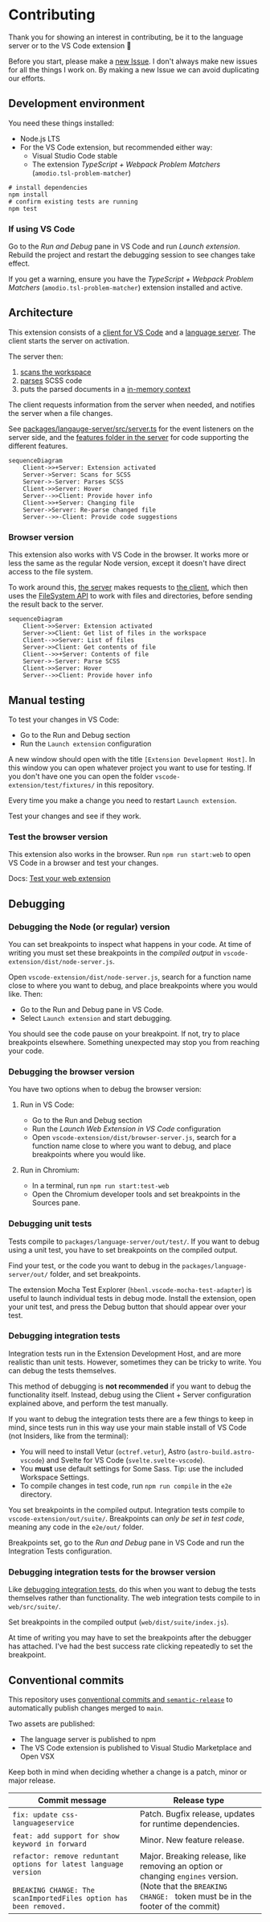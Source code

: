 # Contributing

Thank you for showing an interest in contributing, be it to the language server or to the VS Code extension 🌟

Before you start, please make a [new Issue](https://github.com/wkillerud/some-sass/issues/new/choose). I don't always make new issues for all the things I work on. By making a new Issue we can avoid duplicating our efforts.

## Development environment

You need these things installed:

- Node.js LTS
- For the VS Code extension, but recommended either way:
  - Visual Studio Code stable
  - The extension _TypeScript + Webpack Problem Matchers_ (`amodio.tsl-problem-matcher`)

```
# install dependencies
npm install
# confirm existing tests are running
npm test
```

### If using VS Code

Go to the _Run and Debug_ pane in VS Code and run _Launch extension_. Rebuild the project and restart the debugging session to see changes take effect.

If you get a warning, ensure you have the _TypeScript + Webpack Problem Matchers_ (`amodio.tsl-problem-matcher`) extension installed and active.

## Architecture

This extension consists of a [client for VS Code](https://github.com/wkillerud/some-sass/blob/main/vscode-extension) and a [language server](https://github.com/wkillerud/some-sass/blob/main/packages/language-server). The client starts the server on activation.

The server then:

1. [scans the workspace](https://github.com/wkillerud/some-sass/blob/main/packages/language-server/src/scanner.ts)
2. [parses](https://github.com/wkillerud/some-sass/blob/main/packages/language-server/src/parser/parser.ts) SCSS code
3. puts the parsed documents in a [in-memory context](https://github.com/wkillerud/some-sass/blob/main/packages/language-server/src/context-provider.ts)

The client requests information from the server when needed, and notifies the server when a file changes.

See [packages/langauge-server/src/server.ts](https://github.com/wkillerud/some-sass/blob/main/packages/langauge-server/src/server.ts) for the event listeners on the server side, and the [features folder in the server](https://github.com/wkillerud/some-sass/tree/main/packages/language-server/src/features) for code supporting the different features.

```mermaid
sequenceDiagram
    Client->>+Server: Extension activated
    Server->Server: Scans for SCSS
    Server->-Server: Parses SCSS
    Client->>Server: Hover
    Server-->>Client: Provide hover info
    Client->>+Server: Changing file
    Server->Server: Re-parse changed file
    Server-->>-Client: Provide code suggestions
```

### Browser version

This extension also works with VS Code in the browser. It works more or less the same as the regular Node version, except it doesn't have direct access to the file system.

To work around this, [the server](https://github.com/wkillerud/some-sass/blob/main/packages/language-server/src/file-system-provider.ts) makes requests to [the client](https://github.com/wkillerud/some-sass/blob/main/vscode-extension/src/client.ts), which then uses the [FileSystem API](https://code.visualstudio.com/api/references/vscode-api#FileSystem) to work with files and directories, before sending the result back to the server.

```mermaid
sequenceDiagram
    Client->>Server: Extension activated
    Server->>Client: Get list of files in the workspace
    Client-->>Server: List of files
    Server->>Client: Get contents of file
    Client-->>+Server: Contents of file
    Server->-Server: Parse SCSS
    Client->>Server: Hover
    Server-->>Client: Provide hover info
```

## Manual testing

To test your changes in VS Code:

- Go to the Run and Debug section
- Run the `Launch extension` configuration

A new window should open with the title `[Extension Development Host]`. In this window you can open whatever project you want to use for testing. If you don't have one you can open the folder `vscode-extension/test/fixtures/` in this repository.

Every time you make a change you need to restart `Launch extension`.

Test your changes and see if they work.

### Test the browser version

This extension also works in the browser. Run `npm run start:web` to open VS Code in a browser and test your changes.

Docs: [Test your web extension](https://code.visualstudio.com/api/extension-guides/web-extensions#test-your-web-extension)

## Debugging

### Debugging the Node (or regular) version

You can set breakpoints to inspect what happens in your code. At time of writing you must set these breakpoints in the _compiled output_ in `vscode-extension/dist/node-server.js`.

Open `vscode-extension/dist/node-server.js`, search for a function name close to where you want to debug, and place breakpoints where you would like. Then:

- Go to the Run and Debug pane in VS Code.
- Select `Launch extension` and start debugging.

You should see the code pause on your breakpoint. If not, try to place breakpoints elsewhere. Something unexpected may stop you from reaching your code.

### Debugging the browser version

You have two options when to debug the browser version:

1. Run in VS Code:

   - Go to the Run and Debug section
   - Run the _Launch Web Extension in VS Code_ configuration
   - Open `vscode-extension/dist/browser-server.js`, search for a function name close to where you want to debug, and place breakpoints where you would like.

2. Run in Chromium:
   - In a terminal, run `npm run start:test-web`
   - Open the Chromium developer tools and set breakpoints in the Sources pane.

### Debugging unit tests

Tests compile to `packages/language-server/out/test/`. If you want to debug using a unit test, you have to set breakpoints on the compiled output.

Find your test, or the code you want to debug in the `packages/language-server/out/` folder, and set breakpoints.

The extension Mocha Test Explorer (`hbenl.vscode-mocha-test-adapter`) is useful to launch individual tests in debug mode. Install the extension, open your unit test, and press the Debug button that should appear over your test.

### Debugging integration tests

Integration tests run in the Extension Development Host, and are more realistic than unit tests. However, sometimes they can be tricky to write. You can debug the tests themselves.

This method of debugging is **not recommended** if you want to debug the functionality itself. Instead, debug using the Client + Server configuration explained above, and perform the test manually.

If you want to debug the integration tests there are a few things to keep in mind, since tests run in this way use your main stable install of VS Code (not Insiders, like from the terminal):

- You will need to install Vetur (`octref.vetur`), Astro (`astro-build.astro-vscode`) and Svelte for VS Code (`svelte.svelte-vscode`).
- You **must** use default settings for Some Sass. Tip: use the included Workspace Settings.
- To compile changes in test code, run `npm run compile` in the `e2e` directory.

You set breakpoints in the compiled output. Integration tests compile to `vscode-extension/out/suite/`. Breakpoints can _only be set in test code_, meaning any code in the `e2e/out/` folder.

Breakpoints set, go to the _Run and Debug_ pane in VS Code and run the Integration Tests configuration.

### Debugging integration tests for the browser version

Like [debugging integration tests](#debugging-integration-tests), do this when you want to debug the tests themselves rather than functionality. The web integration tests compile to in `web/src/suite/`.

Set breakpoints in the compiled output (`web/dist/suite/index.js`).

At time of writing you may have to set the breakpoints after the debugger has attached. I've had the best success rate clicking repeatedly to set the breakpoint.

## Conventional commits

This repository uses [conventional commits and `semantic-release`](https://github.com/semantic-release/semantic-release#how-does-it-work) to automatically publish changes merged to `main`.

Two assets are published:

- The language server is published to npm
- The VS Code extension is published to Visual Studio Marketplace and Open VSX

Keep both in mind when deciding whether a change is a patch, minor or major release.

| Commit message                                                                                                                            | Release type                                                                                                                                                         |
| ----------------------------------------------------------------------------------------------------------------------------------------- | -------------------------------------------------------------------------------------------------------------------------------------------------------------------- |
| `fix: update css-languageservice`                                                                                                         | Patch. Bugfix release, updates for runtime dependencies.                                                                                                             |
| `feat: add support for show keyword in forward`                                                                                           | Minor. New feature release.                                                                                                                                          |
| `refactor: remove reduntant options for latest language version`<br><br>`BREAKING CHANGE: The scanImportedFiles option has been removed.` | Major. Breaking release, like removing an option or changing `engines` version. <br /> (Note that the `BREAKING CHANGE: ` token must be in the footer of the commit) |
